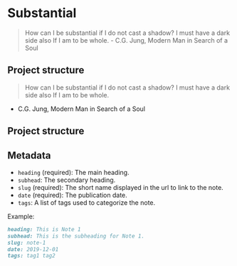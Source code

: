 # Substantial

> How can I be substantial if I do not cast a shadow? I must have a dark side also If I am to be whole. - C.G. Jung, Modern Man in Search of a Soul

## Project structure

> How can I be substantial if I do not cast a shadow? I must have a dark side also If I am to be whole.
 - C.G. Jung, Modern Man in Search of a Soul

## Project structure

## Metadata

- `heading` (required): The main heading.
- `subhead`: The secondary heading.
- `slug` (required): The short name displayed in the url to link to the note.
- `date` (required): The publication date.
- `tags`: A list of tags used to categorize the note.

Example:
```markdown
heading: This is Note 1
subhead: This is the subheading for Note 1.
slug: note-1
date: 2019-12-01
tags: tag1 tag2
```
